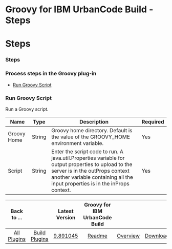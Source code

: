 
Groovy for IBM UrbanCode Build - Steps
======================================

# Steps


### Steps




### Process steps in the Groovy plug-in

* [Run Groovy Script](#run_groovy_script)


### Run Groovy Script

Run a Groovy script.


| Name | Type | Description                                                                                                          | Required |
| ---- | ---- | -------------------------------------------------------------------------------------------------------------------- | -------- |
| Groovy Home | String | Groovy home directory. Default is the value of the GROOVY\_HOME environment variable. | Yes |
| Script | String | Enter the script code to run. A java.util.Properties variable for output properties to upload to the server is in the outProps context another variable containing all the input properties is in the inProps context. | Yes |



|Back to ...||Latest Version|Groovy for IBM UrbanCode Build |||
| :---: | :---: | :---: | :---: | :---: | :---: |
|[All Plugins](../../index.md)|[Build Plugins](../README.md)|[9.891045](https://raw.githubusercontent.com/UrbanCode/IBM-UCB-PLUGINS/main/files/Groovy/Groovy-9.891045.zip)|[Readme](README.md)|[Overview](overview.md)|[Downloads](downloads.md)|
